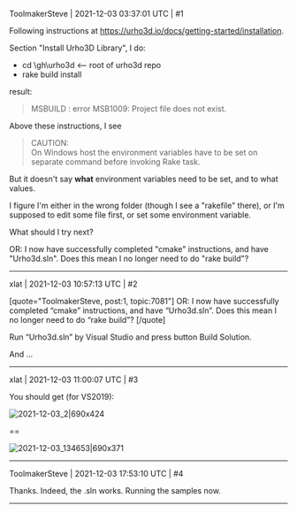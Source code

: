 ToolmakerSteve | 2021-12-03 03:37:01 UTC | #1

Following instructions at https://urho3d.io/docs/getting-started/installation.

Section "Install Urho3D Library", I do:

* cd \gh\urho3d   <-- root of urho3d repo
* rake build install

result:

> MSBUILD : error MSB1009: Project file does not exist.

Above these instructions, I see

> CAUTION:  
> On Windows host the environment variables have to be set on separate command before invoking Rake task.

But it doesn't say **what** environment variables need to be set, and to what values.

I figure I'm either in the wrong folder (though I see a "rakefile" there), or I'm supposed to edit some file first, or set some environment variable.

What should I try next?

OR: I now have successfully completed "cmake" instructions, and have "Urho3d.sln". Does this mean I no longer need to do "rake build"?

-------------------------

xlat | 2021-12-03 10:57:13 UTC | #2

[quote="ToolmakerSteve, post:1, topic:7081"]
OR: I now have successfully completed “cmake” instructions, and have “Urho3d.sln”. Does this mean I no longer need to do “rake build”?
[/quote]

Run “Urho3d.sln” by Visual Studio and press button Build Solution.

And ...

-------------------------

xlat | 2021-12-03 11:00:07 UTC | #3

You should get (for VS2019):

![2021-12-03_2|690x424](upload://tSiIDlfmG4k9txEpqPlErfng2AN.jpeg)


==

![2021-12-03_134653|690x371](upload://blxrW9It0IRWkPSd0Qv5WVBrW0T.jpeg)

-------------------------

ToolmakerSteve | 2021-12-03 17:53:10 UTC | #4

Thanks. Indeed, the .sln works. Running the samples now.

-------------------------

